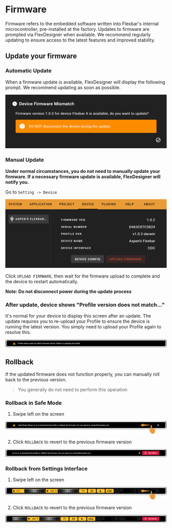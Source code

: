 # Firmware

Firmware refers to the embedded software written into Flexbar's internal microcontroller, pre-installed at the factory. Updates to firmware are prompted via FlexDesigner when available. We recommend regularly updating to ensure access to the latest features and improved stability.

## Update your firmware

### Automatic Update

When a firmware update is available, FlexDesigner will display the following prompt. We recommend updating as soon as possible.

![1743988092470](image/firmware/1743988092470.png)

### Manual Update

**Under normal circumstances, you do not need to manually update your firmware. If a necessary firmware update is available, FlexDesigner will notify you.**

Go to `Setting -> Device`

![1743984789282](image/firmware/1743984789282.png)

Click `UPLOAD FIRMWARE`, then wait for the firmware upload to complete and the device to restart automatically.

**Note: Do not disconnect power during the update process**

### After update, device shows "Profile version does not match..."

It's normal for your device to display this screen after an update. The update requires you to re-upload your Profile to ensure the device is running the latest version. You simply need to upload your Profile again to resolve this.

![1746932309321](image/firmware/1746932309321.png)

## Rollback

If the updated firmware does not function properly, you can manually roll back to the previous version.

> You generally do not need to perform this operation

### Rollback in Safe Mode

1. Swipe left on the screen

![1743988771303](image/firmware/1743988771303.png)

2. Click `ROLLBACK` to revert to the previous firmware version

![1743988710621](image/firmware/1743988710621.png)

### Rollback from Settings Interface

1. Swipe left on the screen

![1743990519882](image/firmware/1743990519882.png)

2. Click `ROLLBACK` to revert to the previous firmware version

![1743990587111](image/firmware/1743990587111.png)
